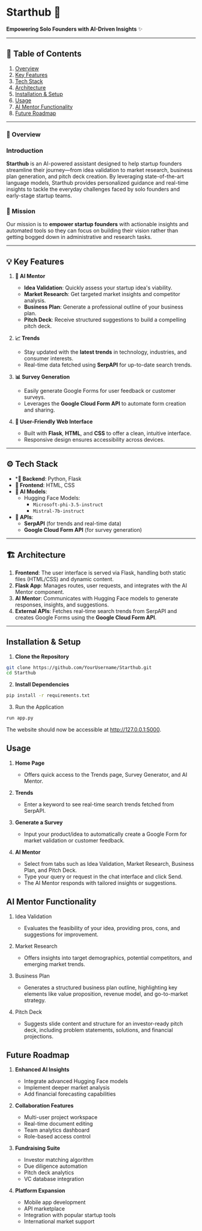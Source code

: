 # Starthub 🚀
**Empowering Solo Founders with AI-Driven Insights** ✨

---

## 📑 Table of Contents
1. [Overview](#-overview)  
2. [Key Features](#-key-features)  
3. [Tech Stack](#%EF%B8%8F-tech-stack)  
4. [Architecture](#%EF%B8%8F-architecture)  
5. [Installation & Setup](#installation--setup)  
6. [Usage](#usage)  
7. [AI Mentor Functionality](#ai-mentor-functionality)  
9. [Future Roadmap](#roadmap)  
  
---

### 🎯 Overview

### Introduction

**Starthub** is an AI-powered assistant designed to help startup founders streamline their journey—from idea validation to market research, business plan generation, and pitch deck creation. By leveraging state-of-the-art language models, Starthub provides personalized guidance and real-time insights to tackle the everyday challenges faced by solo founders and early-stage startup teams.

### 🌟 Mission

Our mission is to **empower startup founders** with actionable insights and automated tools so they can focus on building their vision rather than getting bogged down in administrative and research tasks.

---


## 💡 Key Features

1. **🤖 AI Mentor**
    - **Idea Validation**: Quickly assess your startup idea's viability.  
    - **Market Research**: Get targeted market insights and competitor analysis.  
    - **Business Plan**: Generate a professional outline of your business plan.  
    - **Pitch Deck**: Receive structured suggestions to build a compelling pitch deck.

2. **📈 Trends**
    - Stay updated with the **latest trends** in technology, industries, and consumer interests.  
    - Real-time data fetched using **SerpAPI** for up-to-date search trends.

3. **📊 Survey Generation**
    - Easily generate Google Forms for user feedback or customer surveys.  
    - Leverages the **Google Cloud Form API** to automate form creation and sharing.

4. **🎨 User-Friendly Web Interface**
    - Built with **Flask**, **HTML**, and **CSS** to offer a clean, intuitive interface.  
    - Responsive design ensures accessibility across devices.

---

## ⚙️ Tech Stack

- ***🔧 Backend**: Python, Flask  
- **🎨 Frontend**: HTML, CSS  
- **🧠 AI Models**:  
  - Hugging Face Models:
     - `Microsoft-phi-3.5-instruct`
     - `Mistral-7b-instruct`
- **🔌 APIs**:
  - **SerpAPI** (for trends and real-time data)
  - **Google Cloud Form API** (for survey generation)

---

## 🏗️ Architecture

1. **Frontend**: The user interface is served via Flask, handling both static files (HTML/CSS) and dynamic content.  
2. **Flask App**: Manages routes, user requests, and integrates with the AI Mentor component.  
3. **AI Mentor**: Communicates with Hugging Face models to generate responses, insights, and suggestions.  
4. **External APIs**: Fetches real-time search trends from SerpAPI and creates Google Forms using the **Google Cloud Form API**.

---

## Installation & Setup

1. **Clone the Repository**

```bash
git clone https://github.com/YourUsername/Starthub.git
cd Starthub
```

2. **Install Dependencies**

```bash
pip install -r requirements.txt
```

3. Run the Application

```bash
run app.py
```

The website should now be accessible at http://127.0.0.1:5000.

## Usage

1. **Home Page**

    - Offers quick access to the Trends page, Survey Generator, and AI Mentor.

2. **Trends**

    - Enter a keyword to see real-time search trends fetched from SerpAPI.

3. **Generate a Survey**

    - Input your product/idea to automatically create a Google Form for market validation or customer feedback.

4. **AI Mentor**

    - Select from tabs such as Idea Validation, Market Research, Business Plan, and Pitch Deck.
    - Type your query or request in the chat interface and click Send.
    - The AI Mentor responds with tailored insights or suggestions.
    
## AI Mentor Functionality

1. Idea Validation

    - Evaluates the feasibility of your idea, providing pros, cons, and suggestions for improvement.

2. Market Research

    - Offers insights into target demographics, potential competitors, and emerging market trends.

3. Business Plan

    - Generates a structured business plan outline, highlighting key elements like value proposition, revenue model, and go-to-market strategy.

4. Pitch Deck

    - Suggests slide content and structure for an investor-ready pitch deck, including problem statements, solutions, and financial projections.

## Future Roadmap

1. **Enhanced AI Insights**
    - Integrate advanced Hugging Face models
    - Implement deeper market analysis
    - Add financial forecasting capabilities


2. **Collaboration Features**
    - Multi-user project workspace
    - Real-time document editing
    - Team analytics dashboard
    - Role-based access control

3. **Fundraising Suite**
    - Investor matching algorithm
    - Due diligence automation
    - Pitch deck analytics
    - VC database integration

4. **Platform Expansion**
    - Mobile app development
    - API marketplace
    - Integration with popular startup tools
    - International market support
